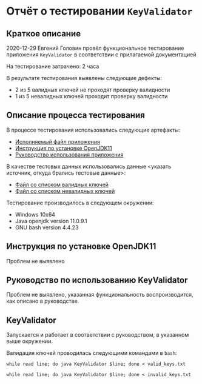 # Отчёт о тестировании `KeyValidator` 

## Краткое описание

2020-12-29 Евгений Головин провёл функциональное тестирование приложения `KeyValidator` в соответствии с прилагаемой документацией

На тестирование затрачено: 2 часа

В результате тестирования выявлены следующие дефекты:
* 2 из 5 валидных ключей не проходят проверку валидности
* 1 из 5 невалидных ключей проходит проверку валидности

## Описание процесса тестирования

В процессе тестирования использовались следующие артефакты:
* [Исполняемый файл приложения](artifacts/KeyValidator.class)
* [Инструкция по установке OpenJDK11](artifacts/openjdk11-manual.md)
* [Руководство использования приложения](artifacts/user-manual.md)


В качестве тестовых данных использовались данные <указать источник, откуда брались тестовые данные>:
* [Файл со списком валидных ключей](artifacts/valid_keys.txt)
* [Файл со списком невалидных ключей](artifacts/invalid_keys.txt)

Тестирование производилось в следующем окружении:
* Windows 10x64
* Java openjdk version 11.0.9.1
* GNU bash version 4.4.23

## Инструкция по установке OpenJDK11
Проблем не выявлено

## Руководство по использованию KeyValidator
Проблем не выявлено, указанная функциональность воспроизводится, как описано в руководстве.

## KeyValidator
Запускается и работает в соответствии с руководством, в указанном выше окружении.

Валидация ключей проводилась следующими командами в `bash`:

```shell
while read line; do java KeyValidator $line; done < valid_keys.txt

while read line; do java KeyValidator $line; done < invalid_keys.txt

```

